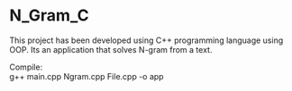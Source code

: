 # N_Gram_C



This project has been developed using C++ programming language using OOP. Its an application that solves N-gram from a text.  



Compile:   
g++ main.cpp Ngram.cpp File.cpp -o app
